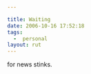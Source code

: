```yaml
---

title: Waiting
date: 2006-10-16 17:52:18
tags:
  -  personal
layout: rut
---
```


for news stinks.  

